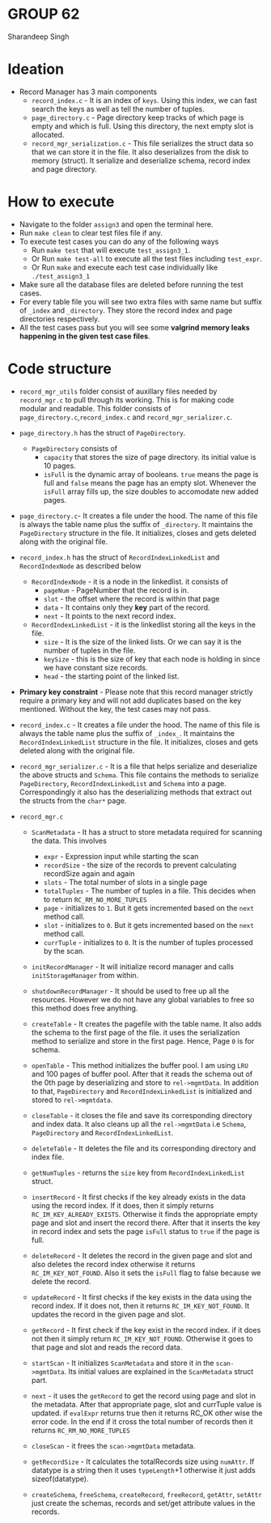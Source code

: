 # GROUP 62
Sharandeep Singh


# Ideation
- Record Manager has 3 main components
    - `record_index.c` - It is an index of `keys`. Using this index, we can fast search the keys as well as tell the number of tuples.
    - `page_directory.c` - Page directory keep tracks of which page is empty and which is full. Using this directory, the next empty slot is allocated.
    - `record_mgr_serialization.c` - This file serializes the struct data so that we can store it in the file. It also deserializes from the disk to memory (struct). It serialize and deserialize schema, record index and page directory.

# How to execute
- Navigate to the folder `assign3` and open the terminal here.
- Run `make clean` to clear test files file if any.    
- To execute test cases you can do any of the following ways
    - Run `make test` that will execute `test_assign3_1`.
    - Or Run `make test-all` to execute all the test files including `test_expr`.
    - Or Run `make` and execute each test case individually like `./test_assign3_1`
- Make sure all the database files are deleted before running the test cases.
- For every table file you will see two extra files with same name but suffix of `_index` and `_directory`. They store the record index and page directories respectively.
- All the test cases pass but you will see some **valgrind memory leaks happening in the given test case files**.

# Code structure
- `record_mgr_utils` folder consist of auxillary files needed by `record_mgr.c` to pull through its working. This is for making code modular and readable. This folder consists of `page_directory.c`,`record_index.c` and `record_mgr_serializer.c`.
- `page_directory.h` has the struct of `PageDirectory`.
    - `PageDirectory` consists of 
        - `capacity` that stores the size of page directory. its initial value is 10 pages.
        - `isFull` is the dynamic array of booleans. `true` means the page is full and `false` means the page has an empty slot. Whenever the `isFull` array fills up, the size doubles to accomodate new added pages.
- `page_directory.c`- It creates a file under the hood. The name of this file is always the table name plus the suffix of `_directory`. It maintains the `PageDirectory` structure in the file. It initializes, closes and gets deleted along with the original file.

- `record_index.h` has the struct of `RecordIndexLinkedList` and `RecordIndexNode` as described below
    - `RecordIndexNode` - it is a node in the linkedlist. it consists of
        - `pageNum` - PageNumber that the record is in.
        - `slot` - the offset where the record is within that page
        - `data` - It contains only they **key** part of the record.
        - `next` - It points to the next record index.
    - `RecordIndexLinkedList` - it is the linkedlist storing all the keys in the file.
        -  `size` - It is the size of the linked lists. Or we can say it is the number of tuples in the file.
        - `keySize` - this is the size of key that each node is holding in since we have constant size records.
        - `head` - the starting point of the linked list.
- **Primary key constraint** - Please note that this record manager strictly require a primary key and will not add duplicates based on the key mentioned. Without the key, the test cases may not pass.

- `record_index.c` -  It creates a file under the hood. The name of this file is always the table name plus the suffix of `_index_`. It maintains the `RecordIndexLinkedList` structure in the file. It initializes, closes and gets deleted along with the original file.

- `record_mgr_serializer.c` - It is a file that helps serialize and deserialize the above structs and `Schema`. This file contains the methods to serialize `PageDirectory`, `RecordIndexLinkedList` and `Schema` into a page. Correspondingly it also has the deserializing methods that extract out the structs from the `char*` page.

- `record_mgr.c`
    - `ScanMetadata` - It has a struct to store metadata required for scanning the data. This involves
        - `expr` - Expression input while starting the scan
        - `recordSize` - the size of the records to prevent calculating recordSize again and again
        - `slots` - The total number of slots in a single page
        - `totalTuples` - The number of tuples in a file. This decides when to return `RC_RM_NO_MORE_TUPLES`
        - `page` - initializes to `1`. But it gets incremented based on the `next` method call.
        - `slot` - initializes to `0`. But it gets incremented based on the `next` method call.
        - `currTuple` - initializes to `0`. It is the number of tuples processed by the scan.
    
    - `initRecordManager` - It will initialize record manager and calls `initStorageManager` from within.
    - `shutdownRecordManager` - It should be used to free up all the resources. However we do not have any global variables to free so this method does free anything.
    - `createTable` - It creates the pagefile with the table name. It also adds the schema to the first page of the file. it uses the serialization method to serialize and store in the first page. Hence, Page `0` is for schema.
    - `openTable` - This method initializes the buffer pool. I am using `LRU` and 100 pages of buffer pool. After that it reads the schema out of the 0th page by deserializing and store to `rel->mgmtData`. In addition to that, `PageDirectory` and `RecordIndexLinkedList` is initialized and stored to `rel->mgmtdata`.
    - `closeTable` - it closes the file and save its corresponding directory and index data. It also cleans up all the `rel->mgmtData` i.e `Schema`, `PageDirectory` and `RecordIndexLinkedList`.
    - `deleteTable` - It deletes the file and its corresponding directory and index file.
    - `getNumTuples` - returns the `size` key from `RecordIndexLinkedList` struct.
    - `insertRecord` - It first checks if the key already exists in the data using the record index. If it does, then it simply returns `RC_IM_KEY_ALREADY_EXISTS`. Otherwise it finds the appropriate empty page and slot and insert the record there. After that it inserts the key in record index and sets the page `isFull` status to `true` if the page is full.
    - `deleteRecord` - It deletes the record in the given page and slot and also deletes the record index otherwise it returns `RC_IM_KEY_NOT_FOUND`. Also it sets the `isFull` flag to false because we delete the record.
    - `updateRecord` - It first checks if the key exists in the data using the record index. If it does not, then it returns `RC_IM_KEY_NOT_FOUND`. It updates the record in the given page and slot.
    - `getRecord` - It first check if the key exist in the record index. if it does not then it simply return `RC_IM_KEY_NOT_FOUND`. Otherwise it goes to that page and slot and reads the record data.
    - `startScan` - It initializes `ScanMetadata` and store it in the `scan->mgmtData`. Its initial values are explained in the `ScanMetadata` struct part.
    - `next` - it uses the `getRecord` to get the record using page and slot in the metadata. After that appropriate page, slot and currTuple value is updated. if `evalExpr` returns true then it returns RC_OK other wise the error code. In the end if it cross the total number of records then it returns `RC_RM_NO_MORE_TUPLES`
    - `closeScan` - it frees the `scan->mgmtData` metadata.
    - `getRecordSize` - It calculates the totalRecords size using `numAttr`. If datatype is a string then it uses `typeLength`+1 otherwise it just adds sizeof(datatype).
    - `createSchema`, `freeSchema`, `createRecord`, `freeRecord`, `getAttr`, `setAttr` just create the schemas, records and set/get attribute values in the records.